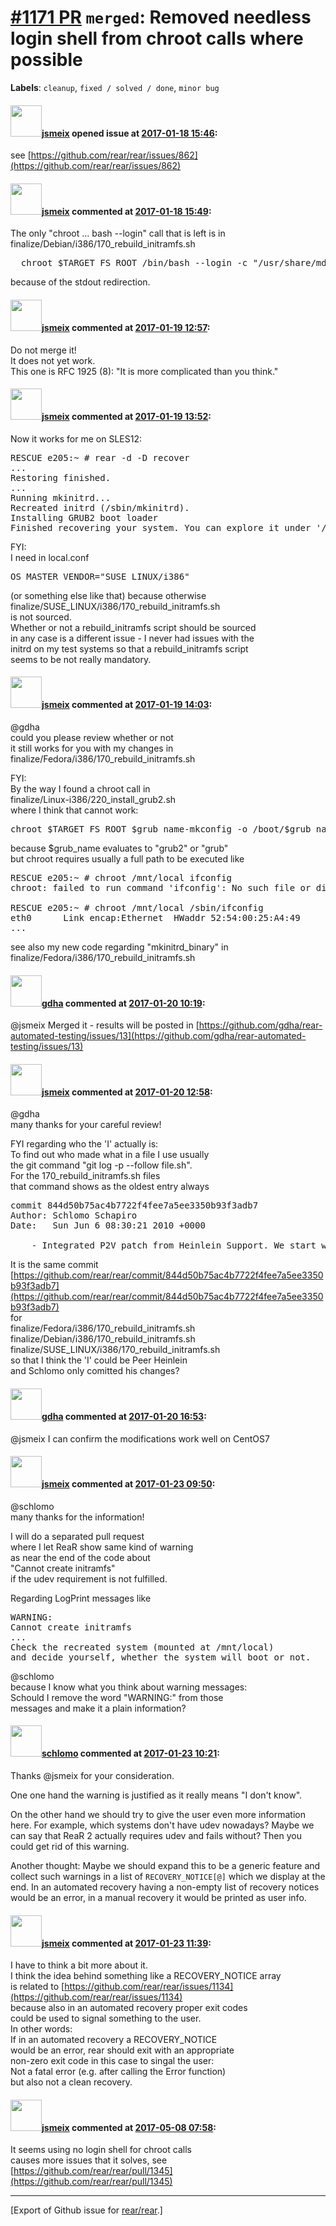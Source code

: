 [\#1171 PR](https://github.com/rear/rear/pull/1171) `merged`: Removed needless login shell from chroot calls where possible
===========================================================================================================================

**Labels**: `cleanup`, `fixed / solved / done`, `minor bug`

#### <img src="https://avatars.githubusercontent.com/u/1788608?u=925fc54e2ce01551392622446ece427f51e2f0ce&v=4" width="50">[jsmeix](https://github.com/jsmeix) opened issue at [2017-01-18 15:46](https://github.com/rear/rear/pull/1171):

see
[https://github.com/rear/rear/issues/862](https://github.com/rear/rear/issues/862)

#### <img src="https://avatars.githubusercontent.com/u/1788608?u=925fc54e2ce01551392622446ece427f51e2f0ce&v=4" width="50">[jsmeix](https://github.com/jsmeix) commented at [2017-01-18 15:49](https://github.com/rear/rear/pull/1171#issuecomment-273512699):

The only "chroot ... bash --login" call that is left is in  
finalize/Debian/i386/170\_rebuild\_initramfs.sh

<pre>
  chroot $TARGET_FS_ROOT /bin/bash --login -c "/usr/share/mdadm/mkconf >/etc/mdadm/mdadm.conf"
</pre>

because of the stdout redirection.

#### <img src="https://avatars.githubusercontent.com/u/1788608?u=925fc54e2ce01551392622446ece427f51e2f0ce&v=4" width="50">[jsmeix](https://github.com/jsmeix) commented at [2017-01-19 12:57](https://github.com/rear/rear/pull/1171#issuecomment-273770045):

Do not merge it!  
It does not yet work.  
This one is RFC 1925 (8): "It is more complicated than you think."

#### <img src="https://avatars.githubusercontent.com/u/1788608?u=925fc54e2ce01551392622446ece427f51e2f0ce&v=4" width="50">[jsmeix](https://github.com/jsmeix) commented at [2017-01-19 13:52](https://github.com/rear/rear/pull/1171#issuecomment-273781272):

Now it works for me on SLES12:

<pre>
RESCUE e205:~ # rear -d -D recover
...
Restoring finished.
...
Running mkinitrd...
Recreated initrd (/sbin/mkinitrd).
Installing GRUB2 boot loader
Finished recovering your system. You can explore it under '/mnt/local'.
</pre>

FYI:  
I need in local.conf

<pre>
OS_MASTER_VENDOR="SUSE_LINUX/i386"
</pre>

(or something else like that) because otherwise  
finalize/SUSE\_LINUX/i386/170\_rebuild\_initramfs.sh  
is not sourced.  
Whether or not a rebuild\_initramfs script should be sourced  
in any case is a different issue - I never had issues with the  
initrd on my test systems so that a rebuild\_initramfs script  
seems to be not really mandatory.

#### <img src="https://avatars.githubusercontent.com/u/1788608?u=925fc54e2ce01551392622446ece427f51e2f0ce&v=4" width="50">[jsmeix](https://github.com/jsmeix) commented at [2017-01-19 14:03](https://github.com/rear/rear/pull/1171#issuecomment-273783609):

@gdha  
could you please review whether or not  
it still works for you with my changes in  
finalize/Fedora/i386/170\_rebuild\_initramfs.sh

FYI:  
By the way I found a chroot call in  
finalize/Linux-i386/220\_install\_grub2.sh  
where I think that cannot work:

<pre>
chroot $TARGET_FS_ROOT $grub_name-mkconfig -o /boot/$grub_name/grub.cfg
</pre>

because $grub\_name evaluates to "grub2" or "grub"  
but chroot requires usually a full path to be executed like

<pre>
RESCUE e205:~ # chroot /mnt/local ifconfig
chroot: failed to run command 'ifconfig': No such file or directory

RESCUE e205:~ # chroot /mnt/local /sbin/ifconfig
eth0      Link encap:Ethernet  HWaddr 52:54:00:25:A4:49
...
</pre>

see also my new code regarding "mkinitrd\_binary" in  
finalize/Fedora/i386/170\_rebuild\_initramfs.sh

#### <img src="https://avatars.githubusercontent.com/u/888633?u=cdaeb31efcc0048d3619651aa18dd4b76e636b21&v=4" width="50">[gdha](https://github.com/gdha) commented at [2017-01-20 10:19](https://github.com/rear/rear/pull/1171#issuecomment-274034908):

@jsmeix Merged it - results will be posted in
[https://github.com/gdha/rear-automated-testing/issues/13](https://github.com/gdha/rear-automated-testing/issues/13)

#### <img src="https://avatars.githubusercontent.com/u/1788608?u=925fc54e2ce01551392622446ece427f51e2f0ce&v=4" width="50">[jsmeix](https://github.com/jsmeix) commented at [2017-01-20 12:58](https://github.com/rear/rear/pull/1171#issuecomment-274066424):

@gdha  
many thanks for your careful review!

FYI regarding who the 'I' actually is:  
To find out who made what in a file I use usually  
the git command "git log -p --follow file.sh".  
For the 170\_rebuild\_initramfs.sh files  
that command shows as the oldest entry always

<pre>
commit 844d50b75ac4b7722f4fee7a5ee3350b93f3adb7
Author: Schlomo Schapiro <github@schlomo.schapiro.org>
Date:   Sun Jun 6 08:30:21 2010 +0000

    - Integrated P2V patch from Heinlein Support. We start with 1.9 now to
</pre>

It is the same commit  
[https://github.com/rear/rear/commit/844d50b75ac4b7722f4fee7a5ee3350b93f3adb7](https://github.com/rear/rear/commit/844d50b75ac4b7722f4fee7a5ee3350b93f3adb7)  
for  
finalize/Fedora/i386/170\_rebuild\_initramfs.sh  
finalize/Debian/i386/170\_rebuild\_initramfs.sh  
finalize/SUSE\_LINUX/i386/170\_rebuild\_initramfs.sh  
so that I think the 'I' could be Peer Heinlein  
and Schlomo only comitted his changes?

#### <img src="https://avatars.githubusercontent.com/u/888633?u=cdaeb31efcc0048d3619651aa18dd4b76e636b21&v=4" width="50">[gdha](https://github.com/gdha) commented at [2017-01-20 16:53](https://github.com/rear/rear/pull/1171#issuecomment-274121671):

@jsmeix I can confirm the modifications work well on CentOS7

#### <img src="https://avatars.githubusercontent.com/u/1788608?u=925fc54e2ce01551392622446ece427f51e2f0ce&v=4" width="50">[jsmeix](https://github.com/jsmeix) commented at [2017-01-23 09:50](https://github.com/rear/rear/pull/1171#issuecomment-274442700):

@schlomo  
many thanks for the information!

I will do a separated pull request  
where I let ReaR show same kind of warning  
as near the end of the code about  
"Cannot create initramfs"  
if the udev requirement is not fulfilled.

Regarding LogPrint messages like

<pre>
WARNING:
Cannot create initramfs
...
Check the recreated system (mounted at /mnt/local)
and decide yourself, whether the system will boot or not.
</pre>

@schlomo  
because I know what you think about warning messages:  
Schould I remove the word "WARNING:" from those  
messages and make it a plain information?

#### <img src="https://avatars.githubusercontent.com/u/101384?v=4" width="50">[schlomo](https://github.com/schlomo) commented at [2017-01-23 10:21](https://github.com/rear/rear/pull/1171#issuecomment-274449562):

Thanks @jsmeix for your consideration.

One one hand the warning is justified as it really means "I don't know".

On the other hand we should try to give the user even more information
here. For example, which systems don't have udev nowadays? Maybe we can
say that ReaR 2 actually requires udev and fails without? Then you could
get rid of this warning.

Another thought: Maybe we should expand this to be a generic feature and
collect such warnings in a list of `RECOVERY_NOTICE[@]` which we display
at the end. In an automated recovery having a non-empty list of recovery
notices would be an error, in a manual recovery it would be printed as
user info.

#### <img src="https://avatars.githubusercontent.com/u/1788608?u=925fc54e2ce01551392622446ece427f51e2f0ce&v=4" width="50">[jsmeix](https://github.com/jsmeix) commented at [2017-01-23 11:39](https://github.com/rear/rear/pull/1171#issuecomment-274466329):

I have to think a bit more about it.  
I think the idea behind something like a RECOVERY\_NOTICE array  
is related to
[https://github.com/rear/rear/issues/1134](https://github.com/rear/rear/issues/1134)  
because also in an automated recovery proper exit codes  
could be used to signal something to the user.  
In other words:  
If in an automated recovery a RECOVERY\_NOTICE  
would be an error, rear should exit with an appropriate  
non-zero exit code in this case to singal the user:  
Not a fatal error (e.g. after calling the Error function)  
but also not a clean recovery.

#### <img src="https://avatars.githubusercontent.com/u/1788608?u=925fc54e2ce01551392622446ece427f51e2f0ce&v=4" width="50">[jsmeix](https://github.com/jsmeix) commented at [2017-05-08 07:58](https://github.com/rear/rear/pull/1171#issuecomment-299799066):

It seems using no login shell for chroot calls  
causes more issues that it solves, see  
[https://github.com/rear/rear/pull/1345](https://github.com/rear/rear/pull/1345)

------------------------------------------------------------------------

\[Export of Github issue for
[rear/rear](https://github.com/rear/rear).\]
